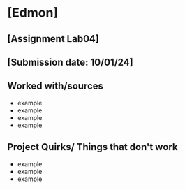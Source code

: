 # [Edmon]
## [Assignment Lab04]
## [Submission date: 10/01/24]
## Worked with/sources 
* example
* example
* example
* example
## Project Quirks/ Things that don't work
* example
* example
* example
